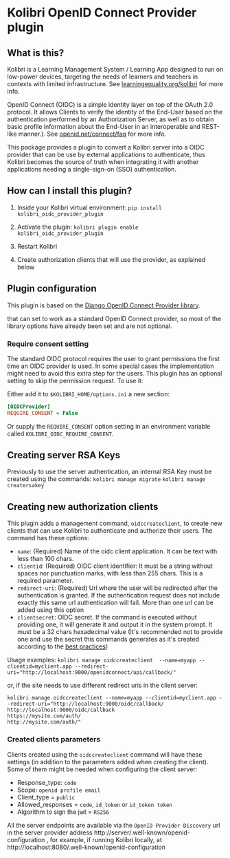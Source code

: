 
# Kolibri OpenID Connect Provider plugin

## What is this?

Kolibri is a Learning Management System / Learning App designed to run on low-power devices, targeting the needs of learners and teachers in contexts with limited infrastructure. See [learningequality.org/kolibri](https://learningequality.org/kolibri/) for more info.

OpenID Connect (OIDC) is a simple identity layer on top of the OAuth 2.0 protocol. It allows Clients to verify the identity of the End-User based on the authentication performed by an Authorization Server, as well as to obtain basic profile information about the End-User in an interoperable and REST-like manner.). See [openid.net/connect/faq](https://openid.net/connect/faq/) for more info.

This package provides a plugin to convert a  Kolibri server into a OIDC provider that can be use by external applications to authenticate, thus Kolibri becomes the source of truth when integrating it with another applications needing a single-sign-on (SSO) authentication.


## How can I install this plugin?

1. Inside your Kolibri virtual environment: `pip install kolibri_oidc_provider_plugin`

2. Activate the plugin: `kolibri plugin enable kolibri_oidc_provider_plugin`

3. Restart Kolibri

4. Create authorization clients that will use the provider, as explained below


## Plugin configuration

This plugin is based on the [Django OpenID Connect Provider library](https://github.com/juanifioren/django-oidc-provider/).

that can set to work as a standard OpenID Connect provider, so most of the library options have already been set and are not optional.


### Require consent setting

The standard OIDC protocol requires the user to grant permissions the first time an OIDC provider is used. In some special cases the implementation might need to avoid this extra step for the users. This plugin has an optional setting to skip the permission request. To use it:

Either add it to `$KOLIBRI_HOME/options.ini` a new section:

```ini
[OIDCProvider]
REQUIRE_CONSENT = False
```
Or supply the `REQUIRE_CONSENT` option setting in an environment variable called `KOLIBRI_OIDC_REQUIRE_CONSENT`.


## Creating server RSA Keys
Previously to use the server authentication, an internal RSA Key must be created using the commands:
`kolibri manage migrate`
`kolibri manage creatersakey`

## Creating new authorization clients
This plugin adds a management command, `oidccreateclient`, to create new clients that can use Kolibri to authenticate and authorize their users.
The command has these options:
* `name`: (Required) Name of the oidc client application. It can be text with less than 100 chars.
* `clientid`: (Required) OIDC client identifier: It must be a string without spaces nor punctuation marks, with less than 255 chars. This is a required parameter.
* `redirect-uri`: (Required) Url where the user will be redirected after the authentication is granted. If the authentication request does not include exactly this same url authentication will fail. More than one url can be added using this option
* `clientsecret`: OIDC secret. If the command is executed without providing one, it will generate it and output it in the system prompt. It must be a 32 chars hexadecimal value (It's recommended not to provide one and use the secret this commands generates as it's created according to the [best practices](https://www.oauth.com/oauth2-servers/client-registration/client-id-secret/))

Usage examples:
`kolibri manage oidccreateclient  --name=myapp --clientid=myclient.app --redirect-uri="http://localhost:9000/openidconnect/api/callback/"`

or, if the site needs to use different redirect uris in the client server:

```
kolibri manage oidccreateclient --name=myapp --clientid=myclient.app --redirect-uri="http://localhost:9000/oidc/callback/
http://localhost:9000/oidc/callback
https://mysite.com/auth/
http://mysite.com/auth/"
```



### Created clients parameters

Clients created using the `oidccreateclient` command will have these settings (in addition to the parameters added when creating the client). Some of them might be needed when configuring the client server:

- Response_type: `code`
- Scope: `openid profile email`
- Client_type = `public`
- Allowed_responses = `code`, `id_token` or `id_token token`
- Algorithm to sign the jwt = `RS256`

All the server endpoints are available via the `OpenID Provider Discovery` url in the server provider address http://server/.well-known/openid-configuration , for example, if running Kolibri locally, at http://localhost:8080/.well-known/openid-configuration